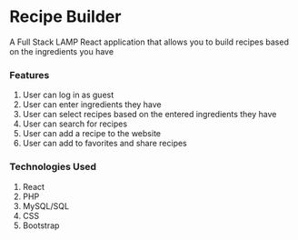# Recipe Builder

A Full Stack LAMP React application that allows you to build recipes based on the ingredients you have

### Features
 
  1) User can log in as guest
  2) User can enter ingredients they have
  3) User can select recipes based on the entered ingredients they have
  4) User can search for recipes
  5) User can add a recipe to the website
  6) User can add to favorites and share recipes

### Technologies Used

  1) React
  2) PHP
  3) MySQL/SQL
  4) CSS
  5) Bootstrap
